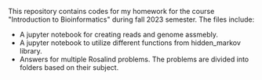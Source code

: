 This repository contains codes for my homework for the course "Introduction to Bioinformatics" during fall 2023 semester.
The files include:
  - A jupyter notebook for creating reads and genome assmebly.
  - A jupyter notebook to utilize different functions from hidden_markov library.
  - Answers for multiple Rosalind problems. The problems are divided into folders based on their subject. 
